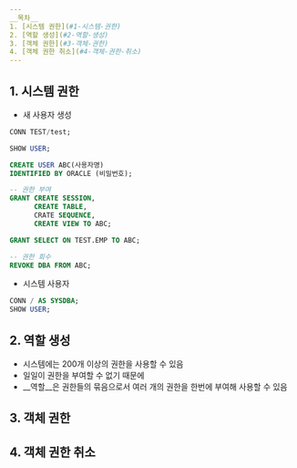 ```yaml
---
__목차__
1. [시스템 권한](#1-시스템-권한)  
2. [역할 생성](#2-역할-생성)  
3. [객체 권한](#3-객체-권한)  
4. [객체 권한 취소](#4-객체-권한-취소)
---
```


## 1. 시스템 권한
* 새 사용자 생성
```SQL
CONN TEST/test;

SHOW USER;

CREATE USER ABC(사용자명) 
IDENTIFIED BY ORACLE (비밀번호);

-- 권한 부여
GRANT CREATE SESSION, 
      CREATE TABLE,
      CRATE SEQUENCE,
      CREATE VIEW TO ABC;

GRANT SELECT ON TEST.EMP TO ABC;

-- 권한 회수
REVOKE DBA FROM ABC;
```

* 시스템 사용자
```SQL
CONN / AS SYSDBA;
SHOW USER;
```

## 2. 역할 생성
* 시스템에는 200개 이상의 권한을 사용할 수 있음
* 일일이 권한을 부여할 수 없기 때문에
* __역할__은 권한들의 묶음으로서 여러 개의 권한을 한번에 부여해 사용할 수 있음


## 3. 객체 권한



## 4. 객체 권한 취소

